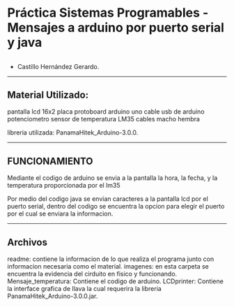 # Práctica Sistemas Programables - Mensajes a arduino por puerto serial y java
## 
- Castillo Hernández Gerardo.
_________________________________________________________________________________________
## Material Utilizado:
 pantalla lcd 16x2
 placa protoboard
 arduino uno
 cable usb de arduino
 potenciometro
 sensor de temperatura LM35
 cables macho hembra

 libreria utilizada: 
 PanamaHitek_Arduino-3.0.0.

_________________________________________________________________________________________

## FUNCIONAMIENTO
 Mediante el codigo de arduino se envia a la pantalla la hora, la fecha, y la temperatura proporcionada por el lm35

 Por medio del codigo java se envian caracteres a la pantalla lcd por el puerto serial, dentro del codigo se encuentra 
 la opcion para elegir el puerto por el cual se enviara la informacion.
________________________________________________________________________________________

## Archivos 
 readme: contiene la informacion de lo que realiza el programa junto con informacion necesaria como el material.
 imagenes: en esta carpeta se encuentra la evidencia del cirduito en fisico y funcionando.
 Mensaje_temperatura: Contiene el codigo de arduino.
 LCDprinter: Contiene la interface grafica de llava la cual requerira la libreria PanamaHitek_Arduino-3.0.0.jar.



